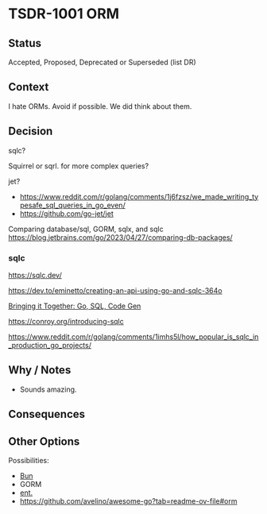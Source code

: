 # TSDR-1001 ORM

## Status

Accepted, Proposed, Deprecated or Superseded (list DR)

## Context

I hate ORMs. Avoid if possible. We did think about them.

## Decision

sqlc?

Squirrel or sqrl. for more complex queries?

jet? 
  - https://www.reddit.com/r/golang/comments/1j6fzsz/we_made_writing_typesafe_sql_queries_in_go_even/
  - https://github.com/go-jet/jet

Comparing database/sql, GORM, sqlx, and sqlc
https://blog.jetbrains.com/go/2023/04/27/comparing-db-packages/

### sqlc
https://sqlc.dev/

https://dev.to/eminetto/creating-an-api-using-go-and-sqlc-364o

[Bringing it Together: Go, SQL, Code Gen](https://brojonat.com/posts/go-postgres-sqlc-atlas/)

https://conroy.org/introducing-sqlc

https://www.reddit.com/r/golang/comments/1imhs5l/how_popular_is_sqlc_in_production_go_projects/


## Why / Notes

- Sounds amazing.

## Consequences

## Other Options

Possibilities:
- [Bun](https://bun.uptrace.dev/)
- GORM
- [ent.](https://entgo.io/)
- https://github.com/avelino/awesome-go?tab=readme-ov-file#orm
